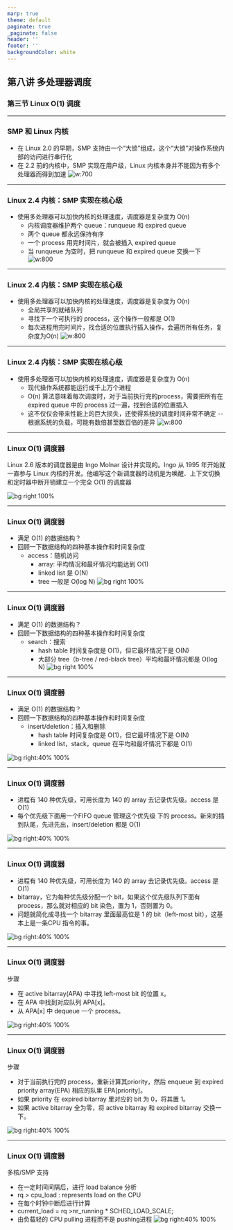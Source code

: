 ```yaml
---
marp: true
theme: default
paginate: true
_paginate: false
header: ''
footer: ''
backgroundColor: white
---
```


<!-- theme: gaia -->
<!-- _class: lead -->

## 第八讲 多处理器调度

### 第三节 Linux O(1) 调度

---
### SMP 和 Linux 内核
- 在 Linux 2.0 的早期，SMP 支持由一个“大锁”组成，这个“大锁”对操作系统内部的访问进行串行化
- 在 2.2 前的内核中，SMP 实现在用户级，Linux 内核本身并不能因为有多个处理器而得到加速
![w:700](figs/sqms.png) 

---
### Linux 2.4 内核：SMP 实现在核心级
- 使用多处理器可以加快内核的处理速度，调度器是复杂度为 O(n)
  - 内核调度器维护两个 queue：runqueue 和 expired queue
  - 两个 queue 都永远保持有序
  - 一个 process 用完时间片，就会被插入 expired queue
  - 当 runqueue 为空时，把 runqueue 和 expired queue 交换一下
![w:800](figs/linux-2.4-sched.png) 


---
### Linux 2.4 内核：SMP 实现在核心级
- 使用多处理器可以加快内核的处理速度，调度器是复杂度为 O(n)
  - 全局共享的就绪队列
  - 寻找下一个可执行的 process，这个操作一般都是 O(1)
  - 每次进程用完时间片，找合适的位置执行插入操作，会遍历所有任务，复杂度为O(n)
![w:800](figs/linux-2.4-sched.png) 


---
### Linux 2.4 内核：SMP 实现在核心级
- 使用多处理器可以加快内核的处理速度，调度器是复杂度为 O(n)
  - 现代操作系统都能运行成千上万个进程
  - O(n) 算法意味着每次调度时，对于当前执行完的process，需要把所有在 expired queue 中的 process 过一遍，找到合适的位置插入
  - 这不仅仅会带来性能上的巨大损失，还使得系统的调度时间非常不确定 -- 根据系统的负载，可能有数倍甚至数百倍的差异
  ![w:800](figs/linux-2.4-sched.png) 

  
---
### Linux O(1) 调度器
Linux 2.6 版本的调度器是由 Ingo Molnar 设计并实现的。Ingo 从 1995 年开始就一直参与 Linux 内核的开发。他编写这个新调度器的动机是为唤醒、上下文切换和定时器中断开销建立一个完全 O(1) 的调度器

![bg right 100%](figs/O1.jpeg) 


  
---
### Linux O(1) 调度器
- 满足 O(1) 的数据结构？
- 回顾一下数据结构的四种基本操作和时间复杂度
  - access：随机访问
    - array: 平均情况和最坏情况均能达到 O(1)
    - linked list 是 O(N)
    - tree 一般是 O(log N)
![bg right 100%](figs/O1.jpeg) 

  
---
### Linux O(1) 调度器
- 满足 O(1) 的数据结构？
- 回顾一下数据结构的四种基本操作和时间复杂度
  - search：搜索
    - hash table 时间复杂度是 O(1)，但它最坏情况下是 O(N)
    - 大部分 tree（b-tree / red-black tree）平均和最坏情况都是 O(log N)
![bg right 100%](figs/O1.jpeg) 

  
---
### Linux O(1) 调度器
- 满足 O(1) 的数据结构？
- 回顾一下数据结构的四种基本操作和时间复杂度
  - insert/deletion：插入和删除
    - hash table 时间复杂度是 O(1)，但它最坏情况下是 O(N)
    - linked list，stack，queue 在平均和最坏情况下都是 O(1)

![bg right:40% 100%](figs/O1.jpeg) 

    
---
### Linux O(1) 调度器

- 进程有 140 种优先级，可用长度为 140 的 array 去记录优先级。access 是 O(1)
- 每个优先级下面用一个FIFO queue 管理这个优先级
下的 process。新来的插到队尾，先进先出，insert/deletion 都是 O(1)

![bg right:40% 100%](figs/O1.jpeg) 

    
---
### Linux O(1) 调度器

- 进程有 140 种优先级，可用长度为 140 的 array 去记录优先级。access 是 O(1)
- bitarray，它为每种优先级分配一个 bit，如果这个优先级队列下面有 process，那么就对相应的 bit 染色，置为 1，否则置为 0。
- 问题就简化成寻找一个 bitarray 里面最高位是 1 的 bit（left-most bit），这基本上是一条CPU 指令的事。

![bg right:40% 100%](figs/O1.jpeg) 


    
---
### Linux O(1) 调度器

步骤
- 在 active bitarray(APA) 中寻找 left-most bit 的位置 x。
- 在 APA 中找到对应队列 APA[x]。
- 从 APA[x] 中 dequeue 一个 process。


![bg right:40% 100%](figs/O1.jpeg) 

    
---
### Linux O(1) 调度器

步骤
- 对于当前执行完的 process，重新计算其priority，然后 enqueue 到 expired priority array(EPA) 相应的队里 EPA[priority]。
- 如果 priority 在 expired bitarray 里对应的 bit 为 0，将其置 1。
- 如果 active bitarray 全为零，将 active bitarray 和 expired bitarray 交换一下。

![bg right:40% 100%](figs/O1.jpeg)   

    
---
### Linux O(1) 调度器
多核/SMP 支持
- 在一定时间间隔后，进行 load balance 分析
- rq > cpu_load : represents load on the CPU
- 在每个时钟中断后进行计算
- current_load = rq >nr_running *
SCHED_LOAD_SCALE;
- 由负载轻的 CPU pulling 进程而不是 pushing进程
![bg right:40% 100%](figs/O1.jpeg)   